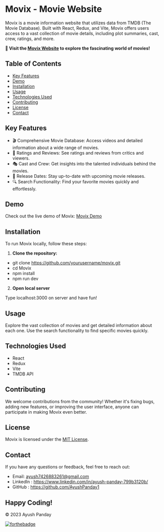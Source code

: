 # Movix - Movie Website

Movix is a movie information website that utilizes data from TMDB (The Movie Database). Built with React, Redux, and Vite, Movix offers users access to a vast collection of movie details, including plot summaries, cast, crew, ratings, and more.

**🚀 Visit the [Movix Website](https://moviiixx.netlify.app/) to explore the fascinating world of movies!**

## Table of Contents

- [Key Features](#key-features)
- [Demo](#demo)
- [Installation](#installation)
- [Usage](#usage)
- [Technologies Used](#technologies-used)
- [Contributing](#contributing)
- [License](#license)
- [Contact](#contact)

## Key Features

- 🎬 Comprehensive Movie Database: Access videos and detailed information about a wide range of movies.
- 🌟 Ratings and Reviews: See ratings and reviews from critics and viewers.
- 🎭 Cast and Crew: Get insights into the talented individuals behind the movies.
- 📅 Release Dates: Stay up-to-date with upcoming movie releases.
- 🔍 Search Functionality: Find your favorite movies quickly and effortlessly.

## Demo

Check out the live demo of Movix: [Movix Demo](https://moviiixx.netlify.app/)

## Installation

To run Movix locally, follow these steps:

1. **Clone the repository:**
- git clone https://github.com/yourusername/movix.git
- cd Movix
- npm install
- npm run dev

2. **Open local server**

Type localhost:3000 on server and have fun!

## Usage

Explore the vast collection of movies and get detailed information about each one. Use the search functionality to find specific movies quickly.

## Technologies Used

- React
- Redux
- Vite
- TMDB API

## Contributing

We welcome contributions from the community! Whether it's fixing bugs, adding new features, or improving the user interface, anyone can participate in making Movix even better.

## License

Movix is licensed under the [MIT License](./LICENSE).

## Contact

If you have any questions or feedback, feel free to reach out:

- Email: ayush7426883261@gmail.com
- LinkedIn : https://www.linkedin.com/in/ayush-panday-799b3120b/
- GitHub : https://github.com/AyushPanday1


## Happy Coding!
© 2023 Ayush Panday

[![forthebadge](https://forthebadge.com/images/badges/built-with-love.svg)](https://forthebadge.com)

